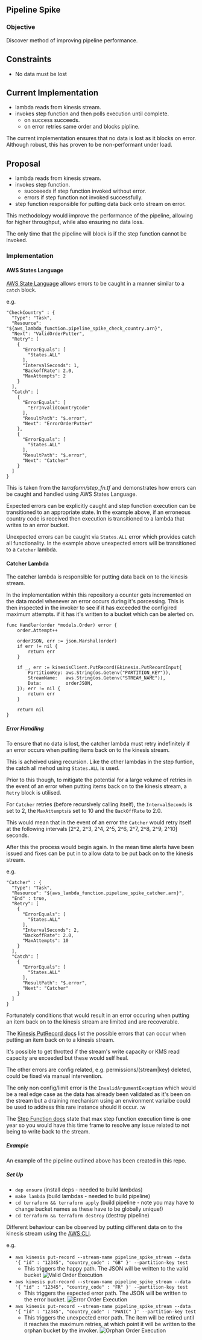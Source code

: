 ## Pipeline Spike

### Objective

Discover method of improving pipeline performance.

## Constraints

- No data must be lost

## Current Implementation

- lambda reads from kinesis stream.
- invokes step function and then polls execution until complete.
  - on success succeeds.
  - on error retries same order and blocks pipline.

The current implementation ensures that no data is lost as it blocks on error. Although robust, this has proven to be non-performant under load.

## Proposal

- lambda reads from kinesis stream.
- invokes step function.
  - succeeeds if step function invoked without error.
  - errors if step function not invoked successfully.
- step function responsible for putting data back onto stream on error.

This methodology would improve the performance of the pipeline, allowing for higher throughput, while also ensuring no data loss.

The only time that the pipeline will block is if the step function cannot be invoked.

### Implementation

#### AWS States Language

[AWS State Language](https://states-language.net/spec.html) allows errors to be caught in a manner similar to a `catch` block. 

e.g.

```
"CheckCountry" : {
  "Type": "Task",
  "Resource": "${aws_lambda_function.pipeline_spike_check_country.arn}",
  "Next": "ValidOrderPutter",
  "Retry": [
    {
      "ErrorEquals": [
        "States.ALL"
      ],
      "IntervalSeconds": 1,
      "BackoffRate": 2.0,
      "MaxAttempts": 2
    }
  ],
  "Catch": [ 
    {
      "ErrorEquals": [ 
        "ErrInvalidCountryCode"
      ],
      "ResultPath": "$.error",
      "Next": "ErrorOrderPutter"
    },
    {
      "ErrorEquals": [ 
        "States.ALL"
      ],
      "ResultPath": "$.error",
      "Next": "Catcher"
    } 
  ]
}
```

This is taken from the *terraform/step_fn.tf* and demonstrates how errors can be caught and handled using AWS States Language.

Expected errors can be explicitly caught and step function execution can be transitioned to an appropriate state. In the example above, if an erroneous country code is received then execution is transitioned to a lambda that writes to an error bucket.

Unexpected errors can be caught via `States.ALL` error which provides catch all functionality. In the example above unexpected errors will be transitioned to a `Catcher` lambda.

#### Catcher Lambda

The catcher lambda is responsible for putting data back on to the kinesis stream.

In the implementation within this repository a counter gets incremented on the data model whenever an error occurs during it's porcessing. This is then inspected in the invoker to see if it has exceeded the configired maximum attempts. if it has it's written to a bucket which can be alerted on.

```
func Handler(order *models.Order) error {
	order.Attempt++

	orderJSON, err := json.Marshal(order)
	if err != nil {
		return err
	}

	if _, err := kinesisClient.PutRecord(&kinesis.PutRecordInput{
		PartitionKey: aws.String(os.Getenv("PARTITION_KEY")),
		StreamName:   aws.String(os.Getenv("STREAM_NAME")),
		Data:         orderJSON,
	}); err != nil {
		return err
	}

	return nil
}
```

##### Error Handling

To ensure that no data is lost, the catcher lambda must retry indefinitely if an error occurs when putting items back on to the kinesis stream.

This is acheived using recursion. Like the other lambdas in the step funtion, the catch all mehod using `States.ALL` is used.

Prior to this though, to mitigate the potential for a large volume of retries in the event of an error when putting items back on to the kinesis stream, a `Retry` block is utilised.

For `Catcher` retries (before recursively calling itself), the `IntervalSeconds` is set to 2, the `MaxAttempts`is set to 10 and the `BackOffRate` to 2.0.

This would mean that in the event of an error the `Catcher` would retry itself at the following intervals [2^2, 2^3, 2^4, 2^5, 2^6, 2^7, 2^8, 2^9, 2^10] seconds.

After this the process would begin again. In the mean time alerts have been issued and fixes can be put in to allow data to be put back on to the kinesis stream.
 
e.g.

```
"Catcher" : {
  "Type": "Task",
  "Resource": "${aws_lambda_function.pipeline_spike_catcher.arn}",
  "End" : true,
  "Retry": [
    {
      "ErrorEquals": [
        "States.ALL"
      ],
      "IntervalSeconds": 2,
      "BackoffRate": 2.0,
      "MaxAttempts": 10
    }
  ],
  "Catch": [ 
    {
      "ErrorEquals": [ 
        "States.ALL"
      ],
      "ResultPath": "$.error",
      "Next": "Catcher"
    } 
  ]
}
```

Fortunately conditions that would result in an error occuring when putting an item back on to the kinesis stream are limited and are recoverable.

The [Kinesis PutRecord docs](https://docs.aws.amazon.com/kinesis/latest/APIReference/API_PutRecord.html) list the possible errors that can occur when putting an item back on to a kinesis stream.

It's possible to get throtted if the stream's write capacity or KMS read capacity are exceeded but these would self heal.

The other errors are config related, e.g. permissions/(stream|key) deleted, could be fixed via manual intervention.

The only non config/limit error is the `InvalidArgumentException` which would be a real edge case as the data has already been validated as it's been on the stream but a draining mechanism using an environment varialbe could be used to address this rare instance should it occur. :w

The [Step Function docs](https://docs.aws.amazon.com/step-functions/latest/dg/limits.html) state that max step function execution time is one year so you would have this time frame to resolve any issue related to not being to write back to the stream.

##### Example

An example of the pipeline outlined above has been created in this repo.

##### Set Up

- `dep ensure` (install deps - needed to build lambdas)
- `make lambda` (build lambdas - needed to build pipeline)
- `cd terraform && terraform apply` (build pipeline - note you may have to change bucket names as these have to be globally unique!)
- `cd terraform && terraform destroy` (destroy pipeline)

Different behaviour can be observed by putting different data on to the kinesis stream using the [AWS CLI](https://aws.amazon.com/cli).

e.g.

- `aws kinesis put-record --stream-name pipeline_spike_stream --data '{ "id" : "12345", "country_code" : "GB" }' --partition-key test`
  - This triggers the happy path. The JSON will be written to the valid bucket
  ![Valid Order Execution](./images/valid.png)
- `aws kinesis put-record --stream-name pipeline_spike_stream --data '{ "id" : "12345", "country_code" : "FR" }' --partition-key test`
  - This triggers the expected error path. The JSON will be written to the error bucket.
  ![Error Order Execution](./images/error.png)
- `aws kinesis put-record --stream-name pipeline_spike_stream --data '{ "id" : "12345", "country_code" : "PANIC" }' --partition-key test`
  - This triggers the unexpected error path. The item will be retired until it reaches the maximum retries, at which point it will be written to the orphan bucket by the invoker.
  ![Orphan Order Execution](./images/orphan.png)

